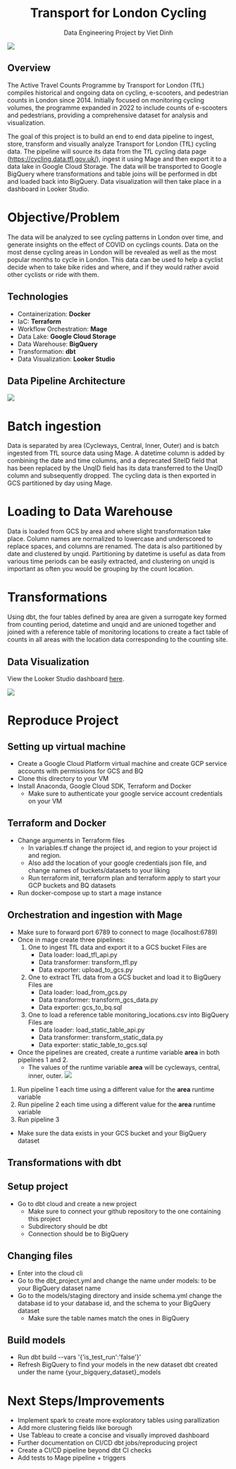 <h1 align="center">Transport for London Cycling</h1>
<p align="center">Data Engineering Project by Viet Dinh</p>

![](images/Cyclists_at_Hyde_Park.jpg)

## Overview
The Active Travel Counts Programme by Transport for London (TfL) compiles historical and ongoing data on cycling, e-scooters, and pedestrian counts in London since 2014. Initially focused on monitoring cycling volumes, the programme expanded in 2022 to include counts of e-scooters and pedestrians, providing a comprehensive dataset for analysis and visualization.

The goal of this project is to build an end to end data pipeline to ingest, store, transform and visually analyze Transport for London (TfL) cycling data. The pipeline will source its data from the TfL cycling data page (https://cycling.data.tfl.gov.uk/), ingest it using Mage and then export it to a data lake in Google Cloud Storage. The data will be transported to Google BigQuery where transformations and table joins will be performed in dbt and loaded back into BigQuery. Data visualization will then take place in a dashboard in Looker Studio.

# Objective/Problem
The data will be analyzed to see cycling patterns in London over time, and generate insights on the effect of COVID on cyclings counts. Data on the most dense cycling areas in London will be revealed as well as the most popular months to cycle in London. This data can be used to help a cyclist decide when to take bike rides and where, and if they would rather avoid other cyclists or ride with them.
## Technologies

- Containerization: **Docker**
- IaC: **Terraform**
- Workflow Orchestration: **Mage** 
- Data Lake: **Google Cloud Storage**
- Data Warehouse: **BigQuery**
- Transformation: **dbt**
- Data Visualization: **Looker Studio**

## Data Pipeline Architecture

![](images/Architecture.jpg)

# Batch ingestion
Data is separated by area (Cycleways, Central, Inner, Outer) and is batch ingested from TfL source data using Mage. A datetime column is added by combining the date and time columns, and a deprecated SiteID field that has been replaced by the UnqID field has its data transferred to the UnqID column and subsequently dropped. The cycling data is then exported in GCS partitioned by day using Mage.

# Loading to Data Warehouse
Data is loaded from GCS by area and where slight transformation take place. Column names are normalized to lowercase and underscored to replace spaces, and columns are renamed. The data is also partitioned by date and clustered by unqid. Partitioning by datetime is useful as data from various time periods can be easily extracted, and clustering on unqid is important as often you would be grouping by the count location.

# Transformations
Using dbt, the four tables defined by area are given a surrogate key formed from counting period, datetime and unqid and are unioned together and joined with a reference table of monitoring locations to create a fact table of counts in all areas with the location data corresponding to the counting site.

## Data Visualization

View the Looker Studio dashboard [here](https://lookerstudio.google.com/reporting/91e140aa-d586-4d5b-a42f-43c68d5754b0).

![](images/TfL_Cycling_Analytics.jpg)

# Reproduce Project

## Setting up virtual machine
- Create a Google Cloud Platform virtual machine and create GCP service accounts with permissions for GCS and BQ
- Clone this directory to your VM
- Install Anaconda, Google Cloud SDK, Terraform and Docker
    - Make sure to authenticate your google service account credentials on your VM
## Terraform and Docker
- Change arguments in Terraform files
    - In variables.tf change the project id, and region to your project id and region. 
    - Also add the location of your google credentials json file, and change names of buckets/datasets to your liking
    - Run terraform init, terraform plan and terraform apply to start your GCP buckets and BQ datasets
- Run docker-compose up to start a mage instance
## Orchestration and ingestion with Mage
- Make sure to forward port 6789 to connect to mage (localhost:6789)
- Once in mage create three pipelines:
    1) One to ingest TfL data and export it to a GCS bucket
       Files are
       - Data loader: load_tfl_api.py
       - Data transformer: transform_tfl.py
       - Data exporter: upload_to_gcs.py
    2) One to extract TfL data from a GCS bucket and load it to BigQuery
       Files are
       - Data loader: load_from_gcs.py
       - Data transformer: transform_gcs_data.py
       - Data exporter: gcs_to_bq.sql
    3) One to load a reference table monitoring_locations.csv into BigQuery
       Files are
       - Data loader: load_static_table_api.py
       - Data transformer: transform_static_data.py
       - Data exporter: static_table_to_gcs.sql
- Once the pipelines are created, create a runtime variable **area** in both pipelines 1 and 2.
  - The values of the runtime variable **area** will be cycleways, central, inner, outer.
![](runtime-variable.png)
1) Run pipeline 1 each time using a different value for the **area** runtime variable
2) Run pipeline 2 each time using a different value for the **area** runtime variable
3) Run pipeline 3
- Make sure the data exists in your GCS bucket and your BigQuery dataset

## Transformations with dbt

## Setup project
- Go to dbt cloud and create a new project
  - Make sure to connect your github repository to the one containing this project
  - Subdirectory should be dbt
  - Connection should be to BigQuery
## Changing files
- Enter into the cloud cli
- Go to the dbt_project.yml and change the name under models: to be your BigQuery dataset name
- Go to the models/staging directory and inside schema.yml change the database id to your database id, and the schema to your BigQuery dataset
    - Make sure the table names match the ones in BigQuery
## Build models
- Run dbt build --vars '{'is_test_run':'false'}'
- Refresh BigQuery to find your models in the new dataset dbt created under the name {your_bigquery_dataset}_models

# Next Steps/Improvements
- Implement spark to create more exploratory tables using parallization
- Add more clustering fields like borough
- Use Tableau to create a concise and visually improved dashboard
- Further documentation on CI/CD dbt jobs/reproducing project
- Create a CI/CD pipeline beyond dbt CI checks
- Add tests to Mage pipeline + triggers

